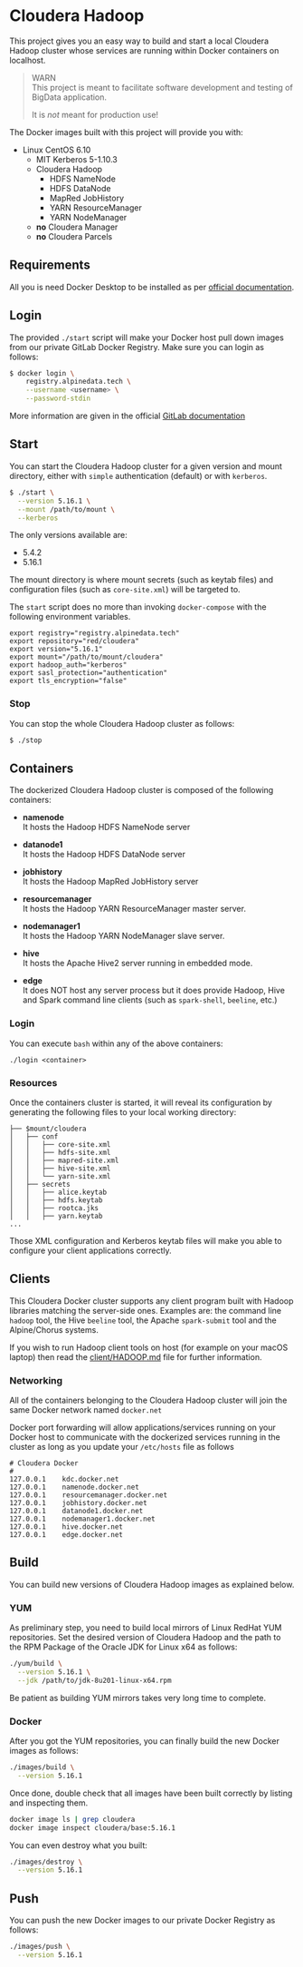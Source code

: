 # Cloudera Hadoop
This project gives you an easy way to build and start a local Cloudera Hadoop cluster whose services are running within Docker containers on localhost.

> WARN  
> This project is meant to facilitate software development and testing of BigData application.
>
> It is *not* meant for production use!


The Docker images built with this project will provide you with:

- Linux CentOS 6.10
  - MIT Kerberos 5-1.10.3
  - Cloudera Hadoop
      * HDFS NameNode
      * HDFS DataNode
      * MapRed JobHistory
      * YARN ResourceManager
      * YARN NodeManager
  - **no** Cloudera Manager
  - **no** Cloudera Parcels

## Requirements
All you is need Docker Desktop to be installed as per [official documentation](https://www.docker.com/products/docker-desktop).

## Login
The provided `./start` script will make your Docker host pull down images from our private GitLab Docker Registry. Make sure you can login as follows:

```bash
$ docker login \
    registry.alpinedata.tech \
    --username <username> \
    --password-stdin
```

More information are given in the official [GitLab documentation](https://docs.gitlab.com/ee/user/project/container_registry.html)

## Start
You can start the Cloudera Hadoop cluster for a given version and mount directory, either with `simple` authentication (default) or with `kerberos`.

```bash
$ ./start \
  --version 5.16.1 \
  --mount /path/to/mount \
  --kerberos
```

The only versions available are:

- 5.4.2
- 5.16.1

The mount directory is where mount secrets (such as keytab files) and configuration files (such as `core-site.xml`) will be targeted to.

The `start` script does no more than invoking `docker-compose` with the following environment variables.

```
export registry="registry.alpinedata.tech"
export repository="red/cloudera"
export version="5.16.1"
export mount="/path/to/mount/cloudera"
export hadoop_auth="kerberos"
export sasl_protection="authentication"
export tls_encryption="false"
```

### Stop
You can stop the whole Cloudera Hadoop cluster as follows:

```bash
$ ./stop
```

## Containers
The dockerized Cloudera Hadoop cluster is composed of the following containers:

- **namenode**    
  It hosts the Hadoop HDFS NameNode server

- **datanode1**  
  It hosts the Hadoop HDFS DataNode server

- **jobhistory**  
  It hosts the Hadoop MapRed JobHistory server

- **resourcemanager**  
  It hosts the Hadoop YARN ResourceManager master server.

- **nodemanager1**  
  It hosts the Hadoop YARN NodeManager slave server.

- **hive**  
  It hosts the Apache Hive2 server running in embedded mode.

- **edge**  
  It does NOT host any server process but it does provide Hadoop, Hive and Spark command line clients (such as `spark-shell`, `beeline`, etc.)


### Login
You can execute `bash` within any of the above containers:

```
./login <container>
```


### Resources
Once the containers cluster is started, it will reveal its configuration by generating the following files to your local working directory:

```
├── $mount/cloudera
│   ├── conf
│   │   ├── core-site.xml
│   │   ├── hdfs-site.xml
│   │   ├── mapred-site.xml
│   │   ├── hive-site.xml
│   │   └── yarn-site.xml
│   ├── secrets
│   │   ├── alice.keytab
│   │   ├── hdfs.keytab
│   │   ├── rootca.jks
│   │   ├── yarn.keytab
...
```
Those XML configuration and Kerberos keytab files will make you able to configure your client applications correctly.


## Clients
This Cloudera Docker cluster supports any client program built with Hadoop libraries matching the server-side ones. Examples are: the command line `hadoop` tool, the Hive `beeline` tool, the Apache `spark-submit` tool and the Alpine/Chorus systems.

If you wish to run Hadoop client tools on host (for example on your macOS laptop) then read the [client/HADOOP.md](./client/HADOOP.md) file for further information.


### Networking
All of the containers belonging to the Cloudera Hadoop cluster will join the same Docker network named `docker.net`

Docker port forwarding will allow applications/services running on your Docker host to communicate with the dockerized services running in the cluster as long as you update your `/etc/hosts` file as follows

```
# Cloudera Docker
#
127.0.0.1    kdc.docker.net
127.0.0.1    namenode.docker.net
127.0.0.1    resourcemanager.docker.net
127.0.0.1    jobhistory.docker.net
127.0.0.1    datanode1.docker.net
127.0.0.1    nodemanager1.docker.net
127.0.0.1    hive.docker.net
127.0.0.1    edge.docker.net
```


## Build
You can build new versions of Cloudera Hadoop images as explained below.

### YUM
As preliminary step, you need to build local mirrors of Linux RedHat YUM repositories. Set the desired version of Cloudera Hadoop and the path to the RPM Package of the Oracle JDK for Linux x64 as follows:

```bash
./yum/build \
  --version 5.16.1 \
  --jdk /path/to/jdk-8u201-linux-x64.rpm
```

Be patient as building YUM mirrors takes very long time to complete.

### Docker
After you got the YUM repositories, you can finally build the new Docker images as follows:

```bash
./images/build \
  --version 5.16.1
```

Once done, double check that all images have been built correctly by listing and inspecting them.

```bash
docker image ls | grep cloudera
docker image inspect cloudera/base:5.16.1
```

You can even destroy what you built:

```bash
./images/destroy \
  --version 5.16.1
```

## Push
You can push the new Docker images to our private Docker Registry as follows:

```bash
./images/push \
  --version 5.16.1
```
